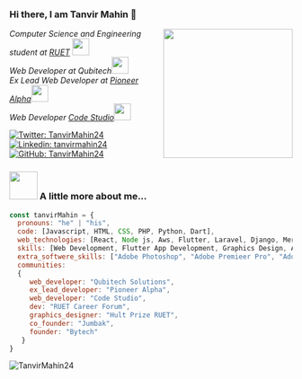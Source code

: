 ### Hi there, I am Tanvir Mahin 👋
<img align='right' src="https://media.giphy.com/media/lq4OYg1yffhDdrnL39/giphy.gif" width="230">
<p><em>Computer Science and Engineering student at <a href="https://www.ruet.ac.bd/">RUET</a> <img src="https://media.giphy.com/media/fYSnHlufseco8Fh93Z/giphy.gif" width="30">
 </br>Web Developer at Qubitech<img src="https://media.giphy.com/media/WUlplcMpOCEmTGBtBW/giphy.gif" width="30"> </br>Ex Lead Web Developer at <a href="https://pioneeralpha.com/">Pioneer Alpha</a><img src="https://media.giphy.com/media/WUlplcMpOCEmTGBtBW/giphy.gif" width="30"> 
 </br>Web Developer <a href="https://code-studio-4.com/">Code Studio</a><img src="https://media.giphy.com/media/QXPqYpSyBIMjBTtBbl/giphy.gif" width="30"> 
</em></p>

[![Twitter: TanvirMahin24](https://img.shields.io/twitter/follow/TanvirMahin24?style=social)](https://twitter.com/TanvirMahin24)
[![Linkedin: tanvirmahin24](https://img.shields.io/badge/-tanvirmahin24-blue?style=flat-square&logo=Linkedin&logoColor=white&link=https://www.linkedin.com/in/tanvirmahin24/)](https://www.linkedin.com/in/tanvirmahin24)
[![GitHub: TanvirMahin24](https://img.shields.io/github/followers/TanvirMahin24?label=follow&style=social)](https://github.com/TanvirMahin24)


### <img src="https://media.giphy.com/media/VgCDAzcKvsR6OM0uWg/giphy.gif" width="50"> A little more about me...  
```javascript
const tanvirMahin = {
  pronouns: "he" | "his",
  code: [Javascript, HTML, CSS, PHP, Python, Dart],
  web_technologies: [React, Node js, Aws, Flutter, Laravel, Django, Mern stack, Gatsby, Next.js, Git, Github],
  skills: [Web Development, Flutter App Development, Graphics Design, Audio Mastering, Video Editing],
  extra_softwere_skills: ["Adobe Photoshop", "Adobe Premieer Pro", "Adobe Illustrator", "Adobe After Effect", "Adobe Audition"],
  communities: 
  {
     web_developer: "Qubitech Solutions",
     ex_lead_developer: "Pioneer Alpha",
     web_developer: "Code Studio",
     dev: "RUET Career Forum",
     graphics_designer: "Hult Prize RUET",
     co_founder: "Jumbak",
     founder: "Bytech"
   }
}
```
<p><img align="center" src="https://github-readme-streak-stats.herokuapp.com/?user=TanvirMahin24&theme=radical" alt="TanvirMahin24" /></p>
